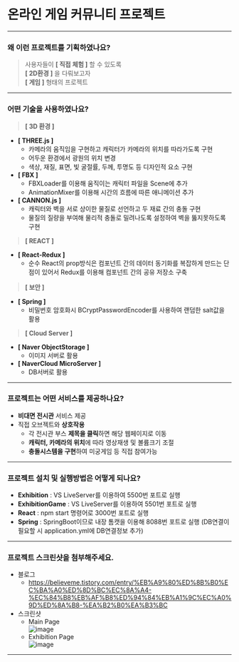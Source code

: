 # 온라인&nbsp;게임&nbsp;커뮤니티&nbsp;프로젝트
------------
### 왜 이런 프로젝트를 기획하였나요?
> 사용자들이 **[ 직접 체험 ]** 할 수 있도록<br/>
> **[ 2D환경 ]** 을 다뤄보고자<br/>
> **[ 게임 ]** 형태의 프로젝트<br/>
------------
### 어떤 기술을 사용하였나요?
> **[ 3D 환경 ]**
+ **[ THREE.js ]**
  + 카메라의 움직임을 구현하고 캐릭터가 카메라의 위치를 따라가도록 구현
  + 어두운 환경에서 광원의 위치 변경
  + 색상, 재질, 표면, 빛 굴절률, 두께, 투명도 등 디자인적 요소 구현
+ **[ FBX ]**
  + FBXLoader를 이용해 움직이는 캐릭터 파일을 Scene에 추가
  + AnimationMixer를 이용해 시간의 흐름에 따른 애니메이션 추가
+ **[ CANNON.js ]**
  + 캐릭터와 벽을 서로 상이한 물질로 선언하고 두 재료 간의 충돌 구현
  + 물질의 질량을 부여해 물리적 충돌로 밀려나도록 설정하여 벽을 뚫지못하도록 구현
> **[ REACT ]**
+ **[ React-Redux ]** 
  + 순수 React의 prop방식은 컴포넌트 간의 데이터 동기화를 복잡하게 만드는 단점이 있어서 Redux를 이용해 컴포넌트 간의 공유 저장소 구축
> **[ 보안 ]**
+ **[ Spring ]** 
  + 비밀번호 암호화시 BCryptPasswordEncoder를 사용하여 랜덤한 salt값을 활용
> **[ Cloud Server ]**
+ **[ Naver ObjectStorage ]** 
  + 이미지 서버로 활용
+ **[ NaverCloud MicroServer ]** 
  + DB서버로 활용
------------
### 프로젝트는 어떤 서비스를 제공하나요?
+ **비대면 전시관** 서비스 제공
+ 직접 오브젝트와 **상호작용**
  + 각 전시관 부스 **제목을 클릭**하면 해당 웹페이지로 이동
  + **캐릭터, 카메라의 위치**에 따라 영상재생 및 볼륨크기 조절
  + **충돌시스템을 구현**하여 미궁게임 등 직접 참여가능
------------
### 프로젝트 설치 및 실행방법은 어떻게 되나요?
+ **Exhibition** : VS LiveServer를 이용하여 5500번 포트로 실행<br/>
+ **ExhibitionGame** : VS LiveServer를 이용하여 5501번 포트로 실행<br/>
+ **React** : npm start 명령어로 3000번 포트로 실행<br/>
+ **Spring** : SpringBoot이므로 내장 톰캣을 이용해 8088번 포트로 실행 (DB연결이 필요할 시 application.yml에 DB연결정보 추가)<br/>
------------
### 프로젝트 스크린샷을 첨부해주세요.
+ 블로그
  + https://believeme.tistory.com/entry/%EB%A9%80%ED%8B%B0%EC%BA%A0%ED%8D%BC%EC%8A%A4-%EC%84%B8%EB%AF%B8%ED%94%84%EB%A1%9C%EC%A0%9D%ED%8A%B8-%EA%B2%B0%EA%B3%BC
+ 스크린샷
  + Main&nbsp;Page<br/>
    ![image](https://user-images.githubusercontent.com/93702328/162620241-41851b64-1e5b-46c0-b27f-cb0bfccdb23a.png)
  + Exhibition&nbsp;Page<br/>
    ![image](https://user-images.githubusercontent.com/93702328/162623318-e5c16c80-2da4-43a8-b23d-aa0c0c953b60.png)
------------
